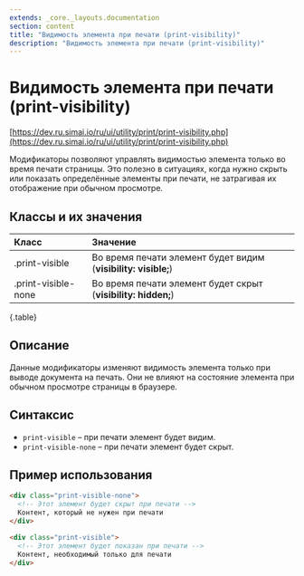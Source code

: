 ```yaml
---
extends: _core._layouts.documentation
section: content
title: "Видимость элемента при печати (print-visibility)"
description: "Видимость элемента при печати (print-visibility)"
---
```


# Видимость элемента при печати (print-visibility)

[https://dev.ru.simai.io/ru/ui/utility/print/print-visibility.php](https://dev.ru.simai.io/ru/ui/utility/print/print-visibility.php)

Модификаторы позволяют управлять видимостью элемента только во время печати страницы. Это полезно в ситуациях, когда
нужно скрыть или показать определённые элементы при печати, не затрагивая их отображение при обычном просмотре.

## Классы и их значения

| Класс               | Значение                                   |
|:--------------------|:---------------------------------------------------------------|
| .print-visible      | Во время печати элемент будет видим (**visibility: visible;**) |
| .print-visible-none | Во время печати элемент будет скрыт (**visibility: hidden;**)  |
{.table}

## Описание

Данные модификаторы изменяют видимость элемента только при выводе документа на печать. Они не влияют на состояние
элемента при обычном просмотре страницы в браузере.

## Синтаксис

- `print-visible` – при печати элемент будет видим.
- `print-visible-none` – при печати элемент будет скрыт.

## Пример использования

```html
<div class="print-visible-none">
  <!-- Этот элемент будет скрыт при печати -->
  Контент, который не нужен при печати
</div>

<div class="print-visible">
  <!-- Этот элемент будет показан при печати -->
  Контент, необходимый только для печати
</div>
```
